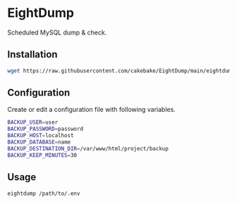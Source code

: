 # EightDump

Scheduled MySQL dump &amp; check.

## Installation

```bash
wget https://raw.githubusercontent.com/cakebake/EightDump/main/eightdump.sh -O eightdump && chmod +x eightdump
```

## Configuration

Create or edit a configuration file with following variables.

```bash
BACKUP_USER=user
BACKUP_PASSWORD=password
BACKUP_HOST=localhost
BACKUP_DATABASE=name
BACKUP_DESTINATION_DIR=/var/www/html/project/backup
BACKUP_KEEP_MINUTES=30
```

## Usage

```bash
eightdump /path/to/.env
```
